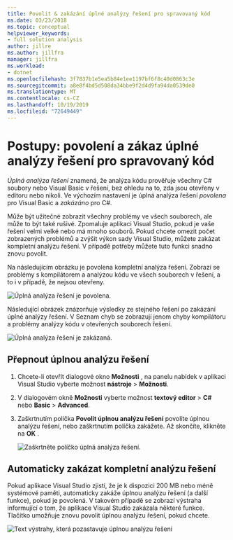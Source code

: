 ```yaml
---
title: Povolit & zakázání úplné analýzy řešení pro spravovaný kód
ms.date: 03/23/2018
ms.topic: conceptual
helpviewer_keywords:
- full solution analysis
author: jillre
ms.author: jillfra
manager: jillfra
ms.workload:
- dotnet
ms.openlocfilehash: 3f7837b1e5ea5b84e1ee1197bf6f8c40d0863c3e
ms.sourcegitcommit: a8e8f4bd5d508da34bbe9f2d4d9fa94da0539de0
ms.translationtype: MT
ms.contentlocale: cs-CZ
ms.lasthandoff: 10/19/2019
ms.locfileid: "72649449"
---
```

# <a name="how-to-enable-and-disable-full-solution-analysis-for-managed-code"></a>Postupy: povolení a zákaz úplné analýzy řešení pro spravovaný kód

*Úplná analýza řešení* znamená, že analýza kódu prověřuje všechny C# soubory nebo Visual Basic v řešení, bez ohledu na to, zda jsou otevřeny v editoru nebo nikoli. Ve výchozím nastavení je úplná analýza řešení *povolena* pro Visual Basic a *zakázáno* pro C#.

Může být užitečné zobrazit všechny problémy ve všech souborech, ale může to být také rušivé. Zpomaluje aplikaci Visual Studio, pokud je vaše řešení velmi velké nebo má mnoho souborů. Pokud chcete omezit počet zobrazených problémů a zvýšit výkon sady Visual Studio, můžete zakázat kompletní analýzu řešení. V případě potřeby můžete tuto funkci snadno znovu povolit.

Na následujícím obrázku je povolena kompletní analýza řešení. Zobrazí se problémy s kompilátorem a analýzou kódu ve všech souborech v řešení, a to i v případě, že nejsou otevřeny.

![Úplná analýza řešení je povolena.](../code-quality/media/fsa_enabled.png)

Následující obrázek znázorňuje výsledky ze stejného řešení po zakázání úplné analýzy řešení. V Seznam chyb se zobrazují jenom chyby kompilátoru a problémy analýzy kódu v otevřených souborech řešení.

![Úplná analýza řešení je zakázaná.](../code-quality/media/fsa_disabled.png)

## <a name="toggle-full-solution-analysis"></a>Přepnout úplnou analýzu řešení

1. Chcete-li otevřít dialogové okno **Možnosti** , na panelu nabídek v aplikaci Visual Studio vyberte možnost **nástroje** > **Možnosti**.

1. V dialogovém okně **Možnosti** vyberte možnost **textový editor** > **C#** nebo **Basic** > **Advanced**.

1. Zaškrtnutím políčka **Povolit úplnou analýzu řešení** povolíte úplnou analýzu řešení, nebo zaškrtnutím políčka zakážete. Až skončíte, klikněte na **OK** .

   ![Zaškrtněte políčko úplná analýza řešení.](../code-quality/media/options-enable-full-solution-analysis.png)

## <a name="automatically-disable-full-solution-analysis"></a>Automaticky zakázat kompletní analýzu řešení

Pokud aplikace Visual Studio zjistí, že je k dispozici 200 MB nebo méně systémové paměti, automaticky zakáže úplnou analýzu řešení (a další funkce), pokud je povolená. V takovém případě se zobrazí výstraha informující o tom, že aplikace Visual Studio zakázala některé funkce. Tlačítko umožňuje znovu povolit úplnou analýzu řešení, pokud chcete.

![Text výstrahy, která pozastavuje úplnou analýzu řešení](../code-quality/media/fsa_alert.png)
